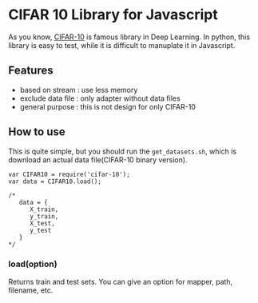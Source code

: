 
# CIFAR 10 Library for Javascript

As you know, [CIFAR-10](https://www.cs.toronto.edu/~kriz/cifar.html) is famous library in Deep Learning. In python, this library is easy to test, while it is difficult to manuplate it in Javascript. 

## Features

- based on stream : use less memory
- exclude data file : only adapter without data files
- general purpose : this is not design for only CIFAR-10


## How to use

This is quite simple, but you should run the `get_datasets.sh`, which is download an actual data file(CIFAR-10 binary version). 

```
var CIFAR10 = require('cifar-10');
var data = CIFAR10.load();

/*
   data = {
      X_train,
      y_train,
      X_test,
      y_test
   }
*/
```

### load(option) 

Returns train and test sets. You can give an option for mapper, path, filename, etc.

```


```
